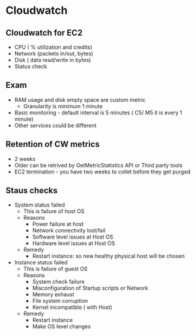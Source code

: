 # Cloudwatch

## Cloudwatch for EC2
* CPU ( % utilization and credits)
* Network (packets in/out, bytes)
* Disk ( data read/write in bytes)
* Status check
## Exam
* RAM usage and disk empty space are custom metric
    * Granularity is *minimum* 1 minute 
* Basic monitoring - default interval is 5 minutes ( C5/ M5 it is every 1 minute)
* Other services could be different
## Retention of CW metrics
* 2 weeks
* Older can be retrived by GetMetricStatistics API or Third party tools
* EC2 termination - you have two weeks to collet before they get purged
## Staus checks
* System status failed
    * This is failure of host OS
    * Reasons
        * Power failure at host
        * Network connectivity lost/fail
        * Software level issues at Host OS
        * Hardware level issues at Host OS
    * Remedy
        * Restart instance: so new healthy physical host will be chosen
* Instance status failed
    * This is failure of guest OS
    * Reasons
        * System check failure
        * Misconfiguration of Startup scripts or Network
        * Memory exhaust
        * File system corruption
        * Kernel incompatible ( with Host)
    * Remedy
        * Restart instance
        * Make OS level changes